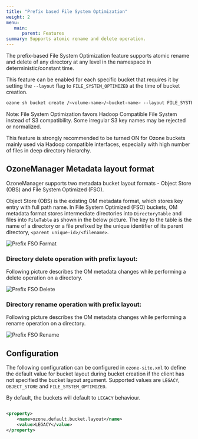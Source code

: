 ```yaml
---
title: "Prefix based File System Optimization"
weight: 2
menu:
   main:
      parent: Features
summary: Supports atomic rename and delete operation.
---
```

<!---
  Licensed to the Apache Software Foundation (ASF) under one or more
  contributor license agreements.  See the NOTICE file distributed with
  this work for additional information regarding copyright ownership.
  The ASF licenses this file to You under the Apache License, Version 2.0
  (the "License"); you may not use this file except in compliance with
  the License.  You may obtain a copy of the License at

      http://www.apache.org/licenses/LICENSE-2.0

  Unless required by applicable law or agreed to in writing, software
  distributed under the License is distributed on an "AS IS" BASIS,
  WITHOUT WARRANTIES OR CONDITIONS OF ANY KIND, either express or implied.
  See the License for the specific language governing permissions and
  limitations under the License.
-->

The prefix-based File System Optimization feature supports atomic rename and delete of any directory at any level in the
namespace in deterministic/constant time.

This feature can be enabled for each specific bucket that requires it by setting the `--layout` flag
to `FILE_SYSTEM_OPTIMIZED` at the time of bucket creation.

```bash
ozone sh bucket create /<volume-name>/<bucket-name> --layout FILE_SYSTEM_OPTIMIZED
```

Note: File System Optimization favors Hadoop Compatible File System instead of S3 compatibility. Some irregular S3 key
names may be rejected or normalized.

This feature is strongly recommended to be turned ON for Ozone buckets mainly used via Hadoop compatible interfaces,
especially with high number of files in deep directory hierarchy.

## OzoneManager Metadata layout format
OzoneManager supports two metadata bucket layout formats - Object Store (OBS) and File System Optimized (FSO).

Object Store (OBS) is the existing OM metadata format, which stores key entry with full path name. In File System
Optimized (FSO) buckets, OM metadata format stores intermediate directories into `DirectoryTable` and files
into `FileTable` as shown in the below picture. The key to the table is the name of a directory or a file prefixed by
the unique identifier of its parent directory, `<parent unique-id>/<filename>`.

![Prefix FSO Format](PrefixFSO-Format.png)


### Directory delete operation with prefix layout: ###
Following picture describes the OM metadata changes while performing a delete
 operation on a directory.

![Prefix FSO Delete](PrefixFSO-Delete.png)

### Directory rename operation with prefix layout: ###
Following picture describes the OM metadata changes while performing a rename
 operation on a directory.

![Prefix FSO Rename](PrefixFSO-Rename.png)

## Configuration

The following configuration can be configured in `ozone-site.xml` to define the default value for bucket layout during bucket creation
if the client has not specified the bucket layout argument.
Supported values are `LEGACY`, `OBJECT_STORE` and `FILE_SYSTEM_OPTIMIZED`.

By default, the buckets will default to `LEGACY` behaviour.

```XML

<property>
    <name>ozone.default.bucket.layout</name>
    <value>LEGACY</value>
</property>
```